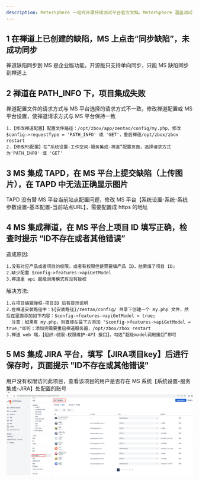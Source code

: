 ```yaml
---
description: MeterSphere 一站式开源持续测试平台官方文档。MeterSphere 涵盖测试管理、接口测试、UI 测试和性能测试等功能，全面兼容 JMeter、Selenium 等主流开源标准，有效助力开发和测试团队充分利用云弹性进行高度可 扩展的自动化测试，加速高质量的软件交付。
---
```


## 1 在禅道上已创建的缺陷，MS 上点击“同步缺陷”，未成功同步
禅道缺陷同步到 MS 是企业版功能，开源版只支持单向同步，只能 MS 缺陷同步到禅道上

## 2 禅道在 PATH_INFO 下，项目集成失败
禅道配置文件的请求方式与 MS 平台选择的请求方式不一致，修改禅道配置或 MS 平台设置，使禅道请求方式与 MS 平台保持一致
```
1.【修改禅道配置】配置文件路径：/opt/zbox/app/zentao/config/my.php，修改 $config->requestType = 'PATH_INFO' 或 'GET'，重启禅道/opt/zbox/zbox restart
2.【修改MS配置】在“系统设置-工作空间-服务集成-禅道”配置页面，选择请求方式为'PATH_INFO' 或 'GET'
```

## 3 MS 集成 TAPD，在 MS 平台上提交缺陷（上传图片），在 TAPD 中无法正确显示图片
TAPD 没有替 MS 平台当前站点配置问题，修改 MS 平台【系统设置-系统-系统参数设置-基本配置-当前站点URL】，需要配置成 https 的地址

## 4 MS 集成禅道，在 MS 平台上项目 ID 填写正确，检查时提示 “ID不存在或者其他错误”
造成原因:
```
1.没有对应产品或者项目的权限，或者有权限但是需要填产品 ID，结果填了项目 ID;
2.缺少配置 $config->features->apiGetModel
3.襌道里 api 超级调用模式有没有授权
```
解决方法:
```
1.在项目编辑弹框-项目ID 后有提示说明
2.在禅道安装路径中：${安装路径}/zentao/config/ 目录下创建一个 my.php 文件，然后在里面添加如下内容：$config->features->apiGetModel = true;
  注意：如果有 my.php，则直接在最下方添加 "$config->features->apiGetModel = true;"即可；添加完需要重启禅道服务器，/opt/zbox/zbox restart
3.禅道 web 端，【组织-权限-权限维护-API 接口】，勾选“超级model调用接口”即可
```
## 5 MS 集成 JIRA 平台，填写【JIRA项目key】后进行保存时，页面提示 "ID不存在或其他错误"
用户没有权限访问此项目，查看该项目的用户是否存在 MS 系统【系统设置-服务集成-JIRA】处配置的账号
![! JIRA](../img/faq/服务集成JIRA.png)

